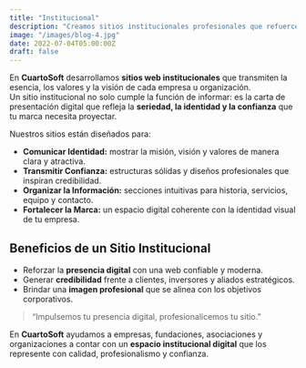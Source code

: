```yaml
---
title: "Institucional"
description: "Creamos sitios institucionales profesionales que refuercen la identidad de tu marca y comuniquen confianza en el entorno digital."
image: "/images/blog-4.jpg"
date: 2022-07-04T05:00:00Z
draft: false
---
```


En **CuartoSoft** desarrollamos **sitios web institucionales** que transmiten la esencia, los valores y la visión de cada empresa u organización.  
Un sitio institucional no solo cumple la función de informar: es la carta de presentación digital que refleja la **seriedad, la identidad y la confianza** que tu marca necesita proyectar.  

Nuestros sitios están diseñados para:  

- **Comunicar Identidad:** mostrar la misión, visión y valores de manera clara y atractiva.  
- **Transmitir Confianza:** estructuras sólidas y diseños profesionales que inspiran credibilidad.  
- **Organizar la Información:** secciones intuitivas para historia, servicios, equipo y contacto.  
- **Fortalecer la Marca:** un espacio digital coherente con la identidad visual de tu empresa.  

## Beneficios de un Sitio Institucional

- Reforzar la **presencia digital** con una web confiable y moderna.  
- Generar **credibilidad** frente a clientes, inversores y aliados estratégicos.  
- Brindar una **imagen profesional** que se alinea con los objetivos corporativos.  

> “Impulsemos tu presencia digital, profesionalicemos tu sitio.”  

En **CuartoSoft** ayudamos a empresas, fundaciones, asociaciones y organizaciones a contar con un **espacio institucional digital** que los represente con calidad, profesionalismo y confianza. 